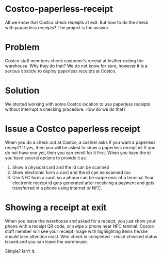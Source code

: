 # Costco-paperless-receipt
All we know that Costco check receipts at exit. But how to do the check with papaerless receipts? The project is the answer.
# Problem
Costco staff members check customer's receipt at his/her exiting the warehouse. Why they do that? We do not know for sure, however it is a serious obsticle to deploy paperless receipts at Costco.
# Solution
We started working with some Costco location to use paperless receipts without interrupt a checking procedure. How do we do that?
# Issue a Costco paperless receipt
When you do a check out at Costco, a cashier asks if you want a paperless receipt? If yes, then you will be asked to show a paperless receipt id. If you do not have one yet, then you can enroll for it first. When you have the id you have several options to provide it as:
1. Show a physical card and the id can be scanned
2. Show electronic form a card and the id can be scanned too
3. Use NFC form a card, so a phone can be swipe near of a terminal
Your electronic receipt id gets generated after receiving a payment and gets transferred in a phone using internet or NFC.
# Showing a receipt at exit
When you leave the warehouse and asked for a receipt, you just show your phone with a receipt QR code, or swipe a phone near NFC teminal. Costco staff member will see your receipt image with highlighting items he/she should take attention most. Wen check is completed - recipt checked status issued and you can leave the warehouse.

Simple? Isn't it.
